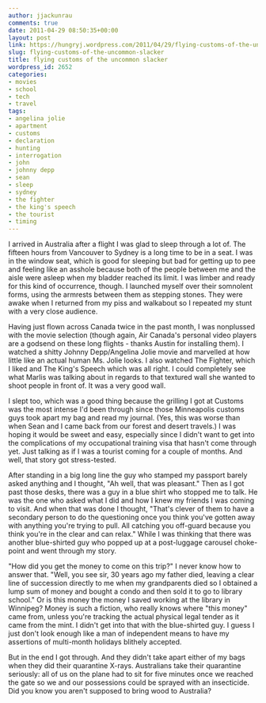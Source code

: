 ```yaml
---
author: jjackunrau
comments: true
date: 2011-04-29 08:50:35+00:00
layout: post
link: https://hungryj.wordpress.com/2011/04/29/flying-customs-of-the-uncommon-slacker/
slug: flying-customs-of-the-uncommon-slacker
title: flying customs of the uncommon slacker
wordpress_id: 2652
categories:
- movies
- school
- tech
- travel
tags:
- angelina jolie
- apartment
- customs
- declaration
- hunting
- interrogation
- john
- johnny depp
- sean
- sleep
- sydney
- the fighter
- the king's speech
- the tourist
- timing
---
```


I arrived in Australia after a flight I was glad to sleep through a lot of. The fifteen hours from Vancouver to Sydney is a long time to be in a seat. I was in the window seat, which is good for sleeping but bad for getting up to pee and feeling like an asshole because both of the people between me and the aisle were asleep when my bladder reached its limit. I was limber and ready for this kind of occurrence, though. I launched myself over their somnolent forms, using the armrests between them as stepping stones. They were awake when I returned from my piss and walkabout so I repeated my stunt with a very close audience.

Having just flown across Canada twice in the past month, I was nonplussed with the movie selection (though again, Air Canada's personal video players are a godsend on these long flights - thanks Austin for installing them). I watched a shitty Johnny Depp/Angelina Jolie movie and marvelled at how little like an actual human Ms. Jolie looks. I also watched The Fighter, which I liked and The King's Speech which was all right. I could completely see what Marlis was talking about in regards to that textured wall she wanted to shoot people in front of. It was a very good wall.

I slept too, which was a good thing because the grilling I got at Customs was the most intense I'd been through since those Minneapolis customs guys took apart my bag and read my journal. (Yes, this was worse than when Sean and I came back from our forest and desert travels.) I was hoping it would be sweet and easy, especially since I didn't want to get into the complications of my occupational training visa that hasn't come through yet. Just talking as if I was a tourist coming for a couple of months. And well, that story got stress-tested.

After standing in a big long line the guy who stamped my passport barely asked anything and I thought, "Ah well, that was pleasant." Then as I got past those desks, there was a guy in a blue shirt who stopped me to talk. He was the one who asked what I did and how I knew my friends I was coming to visit. And when that was done I thought, "That's clever of them to have a secondary person to do the questioning once you think you've gotten away with anything you're trying to pull. All catching you off-guard because you think you're in the clear and can relax." While I was thinking that there was another blue-shirted guy who popped up at a post-luggage carousel choke-point and went through my story. 

"How did you get the money to come on this trip?" I never know how to answer that. "Well, you see sir, 30 years ago my father died, leaving a clear line of succession directly to me when my grandparents died so I obtained a lump sum of money and bought a condo and then sold it to go to library school." Or is this money the money I saved working at the library in Winnipeg? Money is such a fiction, who really knows where "this money" came from, unless you're tracking the actual physical legal tender as it came from the mint. I didn't get into that with the blue-shirted guy. I guess I just don't look enough like a man of independent means to have my assertions of multi-month holidays blithely accepted.

But in the end I got through. And they didn't take apart either of my bags when they did their quarantine X-rays. Australians take their quarantine seriously: all of us on the plane had to sit for five minutes once we reached the gate so we and our possessions could be sprayed with an insecticide. Did you know you aren't supposed to bring wood to Australia?
